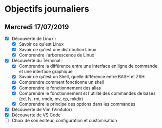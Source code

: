 # Objectifs journaliers

## Mercredi 17/07/2019

- [x] Découverte de Linux :
  - [x] Savoir ce qu'est Linux
  - [x] Savoir ce qu'est une distribution Linux
  - [x] Comprendre l'arborescence de Linux
- [x] Découverte du Terminal :
  - [x] Comprendre la différence entre une interface en ligne de commande et une interface graphique
  - [x] Savoir ce qu'est un Shell, quelle différence entre BASH et ZSH
  - [x] Comprendre comment fonctionne un shell
  - [x] Comprendre le fonctionnement des alias
  - [x] Comprendre le fonctionnement et l'utilité des commandes de bases (cd, ls, rm, rmdir, mv, cp, mkdir)
  - [x] Comprendre le principe des options dans les commandes
- [x] Découverte de Vim (Vimtutor)
- [x] Découverte de VS Code
- [ ] Choix de son éditeur, configuration et customisation
